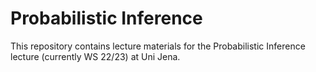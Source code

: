 # Probabilistic Inference

This repository contains lecture materials for the Probabilistic Inference lecture (currently WS 22/23) at Uni Jena.
